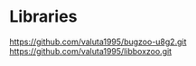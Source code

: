 # Libraries


https://github.com/valuta1995/bugzoo-u8g2.git
https://github.com/valuta1995/libboxzoo.git